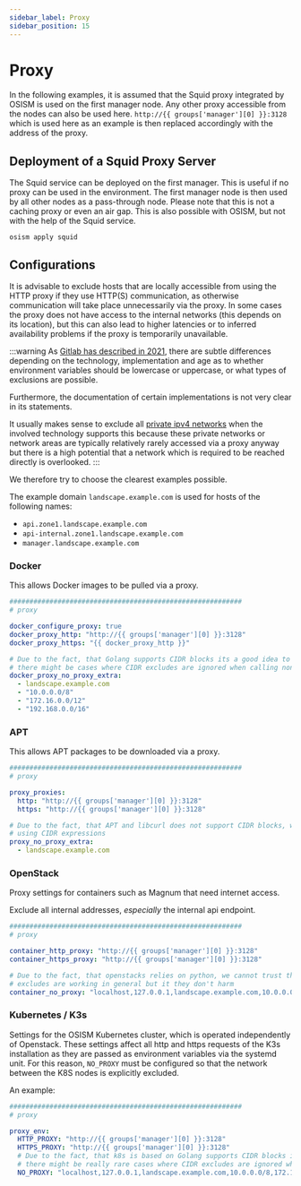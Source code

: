 ```yaml
---
sidebar_label: Proxy
sidebar_position: 15
---
```


# Proxy

In the following examples, it is assumed that the Squid proxy integrated by OSISM
is used on the first manager node. Any other proxy accessible from the nodes can
also be used here. `http://{{ groups['manager'][0] }}:3128` which is used here as an
example is then replaced accordingly with the address of the proxy.

## Deployment of a Squid Proxy Server

The Squid service can be deployed on the first manager. This is useful if no proxy
can be used in the environment. The first manager node is then used by all other nodes
as a pass-through node. Please note that this is not a caching proxy or even an air gap.
This is also possible with OSISM, but not with the help of the Squid service.

```
osism apply squid
```

## Configurations

It is advisable to exclude hosts that are locally accessible from using the HTTP proxy
if they use HTTP(S) communication, as otherwise communication will take place unnecessarily via the
proxy. In some cases the proxy does not have access to the internal networks (this depends on its location),
but this can also lead to higher latencies or to inferred availability problems
if the proxy is temporarily unavailable.

:::warning
As [Gitlab has described in 2021](https://about.gitlab.com/blog/2021/01/27/we-need-to-talk-no-proxy/#no_proxy), there are subtle differences depending on the technology, implementation and age as to whether environment variables should be lowercase or uppercase, or what types of exclusions are possible.

Furthermore, the documentation of certain implementations is not very clear in its statements.

It usually makes sense to exclude all [private ipv4 networks](https://www.rfc-editor.org/rfc/rfc1918) when the involved technology supports this
because these private networks or network areas are typically relatively rarely accessed via a proxy anyway but there is a high potential that a network
which is required to be reached directly is overlooked.
:::

We therefore try to choose the clearest examples possible.

The example domain `landscape.example.com` is used for hosts of the following names:

- `api.zone1.landscape.example.com`
- `api-internal.zone1.landscape.example.com`
- `manager.landscape.example.com`

### Docker

This allows Docker images to be pulled via a proxy.

```yaml title="environments/configuration.yml"
##########################################################
# proxy

docker_configure_proxy: true
docker_proxy_http: "http://{{ groups['manager'][0] }}:3128"
docker_proxy_https: "{{ docker_proxy_http }}"

# Due to the fact, that Golang supports CIDR blocks its a good idea to exclude local networks,
# there might be cases where CIDR excludes are ignored when calling non-golang binaries.
docker_proxy_no_proxy_extra:
  - landscape.example.com
  - "10.0.0.0/8"
  - "172.16.0.0/12"
  - "192.168.0.0/16"
```

### APT

This allows APT packages to be downloaded via a proxy.

```yaml title="environments/configuration.yml"
##########################################################
# proxy

proxy_proxies:
  http: "http://{{ groups['manager'][0] }}:3128"
  https: "http://{{ groups['manager'][0] }}:3128"

# Due to the fact, that APT and libcurl does not support CIDR blocks, we cannot use global excludes
# using CIDR expressions
proxy_no_proxy_extra:
  - landscape.example.com
```

### OpenStack

Proxy settings for containers such as Magnum that need internet access.

Exclude all internal addresses, *especially* the internal api endpoint.

```yaml title="environments/kolla/configuration.yml"
##########################################################
# proxy

container_http_proxy: "http://{{ groups['manager'][0] }}:3128"
container_https_proxy: "http://{{ groups['manager'][0] }}:3128"

# Due to the fact, that openstacks relies on python, we cannot trust that global CIDR
# excludes are working in general but it they don't harm
container_no_proxy: "localhost,127.0.0.1,landscape.example.com,10.0.0.0/8,172.16.0.0/12,192.168.0.0/16"
```

### Kubernetes / K3s

Settings for the OSISM Kubernetes cluster, which is operated independently of Openstack.
These settings affect all http and https requests of the K3s installation as they are passed as environment variables via the systemd unit.
For this reason, `NO_PROXY` must be configured so that the network between the K8S nodes is explicitly excluded.

An example:
```yaml title="environments/configuration.yml"
##########################################################
# proxy

proxy_env:
  HTTP_PROXY: "http://{{ groups['manager'][0] }}:3128"
  HTTPS_PROXY: "http://{{ groups['manager'][0] }}:3128"
  # Due to the fact, that k8s is based on Golang supports CIDR blocks its a good idea to exclude local networks,
  # there might be really rare cases where CIDR excludes are ignored when calling non-golang binaries.
  NO_PROXY: "localhost,127.0.0.1,landscape.example.com,10.0.0.0/8,172.16.0.0/12,192.168.0.0/16"
```

